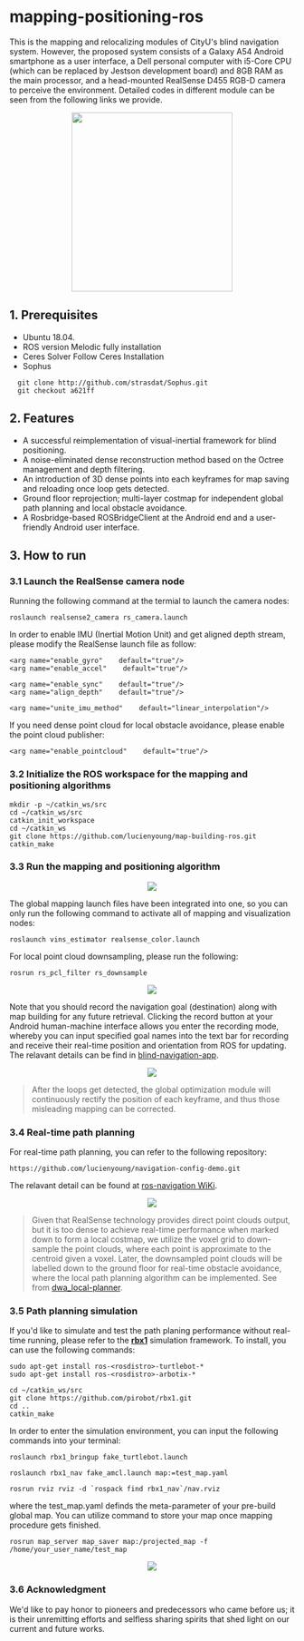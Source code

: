 # mapping-positioning-ros  
This is the mapping and relocalizing modules of CityU's blind navigation system. However, the proposed system consists of a Galaxy A54 Android smartphone as a user interface, a Dell personal computer with i5-Core CPU (which can be replaced by Jestson development board) and 8GB RAM as the main processor, and a head-mounted RealSense D455 RGB-D camera to perceive the environment. Detailed codes in different module can be seen from the following links we provide.
  
<p align="center">
  <img width="284" height="316" src="https://github.com/lucienyoung/map-building-ros/assets/137718915/d29b8362-843d-4c98-a847-07f92e59585a" />
</p>
  
## 1. Prerequisites  
+ Ubuntu 18.04.  
+ ROS version Melodic fully installation  
+ Ceres Solver Follow Ceres Installation  
+ Sophus  
```
  git clone http://github.com/strasdat/Sophus.git
  git checkout a621ff
```
## 2. Features  
+ A successful reimplementation of visual-inertial framework for blind positioning.  
+ A noise-eliminated dense reconstruction method based on the Octree management and depth filtering.  
+ An introduction of 3D dense points into each keyframes for map saving and reloading once loop gets detected.  
+ Ground floor reprojection; multi-layer costmap for independent global path planning and local obstacle avoidance.  
+ A Rosbridge-based ROSBridgeClient at the Android end and a user-friendly Android user interface.  

## 3. How to run  
### 3.1 Launch the RealSense camera node  
Running the following command at the termial to launch the camera nodes:
```
roslaunch realsense2_camera rs_camera.launch
```
  
In order to enable IMU (Inertial Motion Unit) and get aligned depth stream, please modify the RealSense launch file as follow:
```
<arg name="enable_gyro"    default="true"/>
<arg name="enable_accel"    default="true"/>

<arg name="enable_sync"    default="true"/>
<arg name="align_depth"    default="true"/>

<arg name="unite_imu_method"    default="linear_interpolation"/>
```
  
If you need dense point cloud for local obstacle avoidance, please enable the point cloud publisher:
```
<arg name="enable_pointcloud"    default="true"/>
```
  
### 3.2 Initialize the ROS workspace for the mapping and positioning algorithms  
```
mkdir -p ~/catkin_ws/src
cd ~/catkin_ws/src
catkin_init_workspace
cd ~/catkin_ws
git clone https://github.com/lucienyoung/map-building-ros.git
catkin_make
```
  
### 3.3 Run the mapping and positioning algorithm  
<p align="center">
  <img src="https://github.com/lucienyoung/map-building-ros/assets/137718915/05871d75-ae25-4d0d-bfa4-c989ed5b89c7" />
</p>
  
The global mapping launch files have been integrated into one, so you can only run the following command to activate all of mapping and visualization nodes:
```
roslaunch vins_estimator realsense_color.launch
```
  
For local point cloud downsampling, please run the following:
```
rosrun rs_pcl_filter rs_downsample
```
  
<p align="center">
  <img src="https://github.com/lucienyoung/map-building-ros/assets/137718915/81393766-d4cc-4170-9e41-0f95d0be3a07" />
</p>
  
Note that you should record the navigation goal (destination) along with map building for any future retrieval. Clicking the record button at your Android human-machine interface allows you enter the recording mode, whereby you can input specified goal names into the text bar for recording and receive their real-time position and orientation from ROS for updating. The relavant details can be find in [blind-navigation-app](https://github.com/lucienyoung/blind-navigation-app.git).

<p align="center">
  <img src="https://github.com/lucienyoung/map-building-ros/assets/137718915/41612bd2-5f99-480d-97ee-ae5b6c27dbd5" />
</p>
  
> After the loops get detected, the global optimization module will continuously rectify the position of each keyframe, and thus those misleading mapping can be corrected.
  
### 3.4 Real-time path planning
For real-time path planning, you can refer to the following repository:
```
https://github.com/lucienyoung/navigation-config-demo.git
```
  
The relavant detail can be found at [ros-navigation WiKi](http://wiki.ros.org/navigation).

<p align="center">
  <img src="https://github.com/lucienyoung/map-building-ros/assets/137718915/5e50fa9e-b4f4-43ff-89c5-3d8afdec54fa" />
</p>
  
> Given that RealSense technology provides direct point clouds output, but it is too dense to achieve real-time performance when marked down to form a local costmap, we utilize the voxel grid to down-sample the point clouds, where each point is approximate to the centroid given a voxel. Later, the downsampled point clouds will be labelled down to the ground floor for real-time obstacle avoidance, where the local path planning algorithm can be implemented. See from [dwa_local-planner](http://wiki.ros.org/dwa_local_planner).
  
### 3.5 Path planning simulation
If you'd like to simulate and test the path planing performance without real-time running, please refer to the [**rbx1**](https://github.com/pirobot/rbx1.git) simulation framework. To install, you can use the following commands:
```
sudo apt-get install ros-<rosdistro>-turtlebot-*
sudo apt-get install ros-<rosdistro>-arbotix-*

cd ~/catkin_ws/src
git clone https://github.com/pirobot/rbx1.git
cd ..
catkin_make
```

In order to enter the simulation environment, you can input the following commands into your terminal:
```
roslaunch rbx1_bringup fake_turtlebot.launch

roslaunch rbx1_nav fake_amcl.launch map:=test_map.yaml

rosrun rviz rviz -d `rospack find rbx1_nav`/nav.rviz
```
where the test_map.yaml definds the meta-parameter of your pre-build global map. You can utilize command to store your map once mapping procedure gets finished.
```
rosrun map_server map_saver map:/projected_map -f /home/your_user_name/test_map
```

<p align="center">
  <img src="https://github.com/lucienyoung/map-building-ros/assets/137718915/9fa7ce14-8605-4a84-b802-884c8f09a15f" />
</p>

### 3.6 Acknowledgment
We'd like to pay honor to pioneers and predecessors who came before us; it is their unremitting efforts and selfless sharing spirits that shed light on our current and future works.
